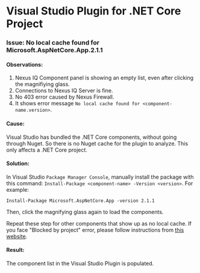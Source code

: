 # Visual Studio Plugin for .NET Core Project

### Issue: No local cache found for Microsoft.AspNetCore.App.2.1.1

#### Observations:
1. Nexus IQ Component panel is showing an empty list, even after clicking the magnifiying glass.
2. Connections to Nexus IQ Server is fine.
3. No 403 error caused by Nexus Firewall.
3. It shows error message `No local cache found for <component-name.version>`.

#### Cause:
Visual Studio has bundled the .NET Core components, without going through Nuget. So there is no Nuget cache for the plugin to analyze. This only affects a .NET Core project.

#### Solution:
In Visual Studio `Package Manager Console`, manually install the package with this command: `Install-Package <component-name> -Version <version>`. For example:

```
Install-Package Microsoft.AspNetCore.App -version 2.1.1
```
Then, click the magnifying glass again to load the components. 

Repeat these step for other components that show up as no local cache. If you face "Blocked by project" error, please follow instructions from [this website](https://newbedev.com/microsoft-aspnetcore-app-2-1-1-upgrade-blocked-by-project).

#### Result:
The component list in the Visual Studio Plugin is populated.
